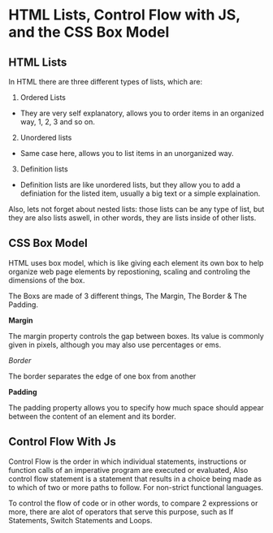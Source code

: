 # HTML Lists, Control Flow with JS, and the CSS Box Model

## HTML Lists

In HTML there are three different types of lists, which are:

1. Ordered Lists

- They are very self explanatory, allows you to order items in an organized way, 1, 2, 3 and so on.

2. Unordered lists

- Same case here, allows you to list items in an unorganized way.

3. Definition lists

- Definition lists are like unordered lists, but they allow you to add a definiation for the listed item, usually a big text or a simple explaination.


Also, lets not forget about nested lists: those lists can be any type of list, but they are also lists aswell, in other words, they are lists inside of other lists.



## CSS Box Model

HTML  uses box model, which is like giving each element its own box to help organize web page elements by repostioning, scaling and controling the dimensions of the box.

The Boxs are made of 3 different things, The Margin, The Border & The Padding.


 **Margin**

The margin property controls the gap between boxes. Its value is commonly given in pixels, although you may also use percentages or ems.

 *Border*

The border separates the edge of one box from another

**Padding**

The padding property allows you to specify how much space should appear between the content of an element and its border.









## Control Flow With Js

Control Flow is the order in which individual statements, instructions or function calls of an imperative program are executed or evaluated, Also control flow statement is a statement that results in a choice being made as to which of two or more paths to follow. For non-strict functional languages.

To control the flow of code or in other words, to compare 2 expressions or more, there are alot of operators that serve this purpose, such as If Statements, Switch Statements and Loops.
